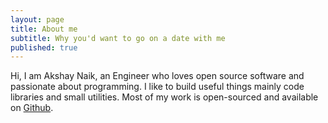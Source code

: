 ```yaml
---
layout: page
title: About me
subtitle: Why you'd want to go on a date with me
published: true
---
```

Hi, I am Akshay Naik, an Engineer who loves open source software and passionate about programming. I like to build useful things mainly code libraries and small utilities. Most of my work is open-sourced and available on [Github](github.com/nakshay).